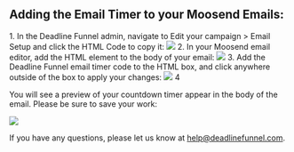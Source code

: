 ## Adding the Email Timer to your Moosend Emails:

1\. In the Deadline Funnel admin, navigate to Edit your campaign > Email Setup and click the HTML Code to copy it: 
![](https://s3.amazonaws.com/helpscout.net/docs/assets/53974d6ce4b0c76107b109d1/images/5a7a235a0428634376cfdf91/file-Svl9NCk2Q7.png) 2\. In your Moosend email editor, add the HTML element to the body of your email: 
![](https://s3.amazonaws.com/helpscout.net/docs/assets/53974d6ce4b0c76107b109d1/images/5e0e0d742c7d3a7e9ae5ad40/file-NzwrfEljV4.png) 3\. Add the Deadline Funnel email timer code to the HTML box, and click anywhere outside of the box to apply your changes: 
![](https://s3.amazonaws.com/helpscout.net/docs/assets/53974d6ce4b0c76107b109d1/images/5e0e0dc004286364bc93638e/file-Dknp740WVK.png) 4

    

You will see a preview of your countdown timer appear in the body of the
email. Please be sure to save your work:

![](https://s3.amazonaws.com/helpscout.net/docs/assets/53974d6ce4b0c76107b109d1/images/5e0e0e6b2c7d3a7e9ae5ad58/file-pJENOQ7ehf.png)

If you have any questions, please let us know at  help@deadlinefunnel.com.

